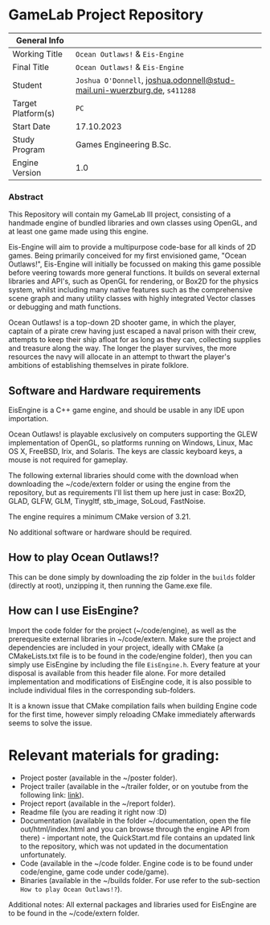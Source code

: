 # GameLab Project Repository

|  General Info  | |
| ---|---|
| Working Title | `Ocean Outlaws!` & `Eis-Engine` |
| Final Title | `Ocean Outlaws!` & `Eis-Engine` |
| Student | `Joshua O'Donnell`, joshua.odonnell@stud-mail.uni-wuerzburg.de, `s411288` |
| Target Platform(s) | `PC` |
| Start Date | 17.10.2023 |
| Study Program | Games Engineering B.Sc.|
| Engine Version | 1.0 |

### Abstract

This Repository will contain my GameLab III project, consisting of a handmade engine of bundled libraries and own classes using OpenGL, and at least one game made using this engine.

Eis-Engine will aim to provide a multipurpose code-base for all kinds of 2D games. Being primarily conceived for my first envisioned game, "Ocean Outlaws!", Eis-Engine will initially be focussed on making this game possible before veering towards more general functions. It builds on several external libraries and API's, such as OpenGL for rendering, or Box2D for the physics system, whilst including many native features such as the comprehensive scene graph and many utility classes with highly integrated Vector classes or debugging and math functions.

Ocean Outlaws! is a top-down 2D shooter game, in which the player, captain of a pirate crew having just escaped a naval prison with their crew, attempts to keep their ship afloat for as long as they can, collecting supplies and treasure along the way. The longer the player survives, the more resources the navy will allocate in an attempt to thwart the player's ambitions of establishing themselves in pirate folklore.

## Software and Hardware requirements

EisEngine is a C++ game engine, and should be usable in any IDE upon importation. 

Ocean Outlaws! is playable exclusively on computers supporting the GLEW implementation of OpenGL, so platforms running on Windows, Linux, Mac OS X, FreeBSD, Irix, and Solaris.
The keys are classic keyboard keys, a mouse is not required for gameplay.

The following external libraries should come with the download when downloading the ~/code/extern folder or using the engine from the repository, but as requirements I'll list them up here just in case:
Box2D, GLAD, GLFW, GLM, Tinygltf, stb_image, SoLoud, FastNoise.

The engine requires a minimum CMake version of 3.21.

No additional software or hardware should be required.

## How to play Ocean Outlaws!?

This can be done simply by downloading the zip folder in the `builds` folder (directly at root), unzipping it, then running the Game.exe file.

## How can I use EisEngine?

Import the code folder for the project (~/code/engine), as well as the prerequesite external libraries in ~/code/extern. 
Make sure the project and dependencies are included in your project, ideally with CMake (a CMakeLists.txt file is to be found in the code/engine folder), then you can simply use EisEngine by including the file `EisEngine.h`. 
Every feature at your disposal is available from this header file alone. For more detailed implementation and modifications of EisEngine code, it is also possible to include individual files in the corresponding sub-folders.

It is a known issue that CMake compilation fails when building Engine code for the first time, however simply reloading CMake immediately afterwards seems to solve the issue.

# Relevant materials for grading:

- Project poster (available in the ~/poster folder).
- Project trailer (available in the ~/trailer folder, or on youtube from the following link: [link](https://youtu.be/3JW6ng6Qhmk?si=17ndqkpXYIKcT156)).
- Project report (available in the ~/report folder).
- Readme file (you are reading it right now :D)
- Documentation (available in the folder ~/documentation, open the file out/html/index.html and you can browse through the engine API from there) - important note, the QuickStart.md file contains an updated link to the repository, which was not updated in the documentation unfortunately.
- Code (available in the ~/code folder. Engine code is to be found under code/engine, game code under code/game).
- Binaries (available in the ~/builds folder. For use refer to the sub-section `How to play Ocean Outlaws!?`).

Additional notes: All external packages and libraries used for EisEngine are to be found in the ~/code/extern folder. 